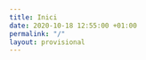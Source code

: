 ```yaml
---
title: Inici
date: 2020-10-18 12:55:00 +01:00
permalink: "/"
layout: provisional
---
```


<div class="instagram">
    <script src="https://apps.elfsight.com/p/platform.js" defer></script>
    <div class="elfsight-app-373e456d-470c-4bf2-9174-27b5ae2f94b2"></div>
</div>